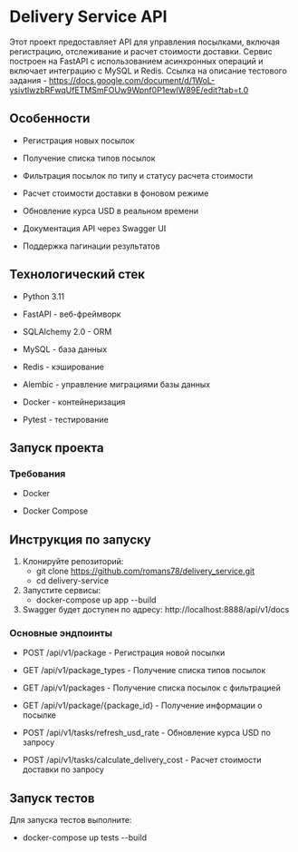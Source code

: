 # Delivery Service API
Этот проект предоставляет API для управления посылками, включая регистрацию, отслеживание и расчет стоимости доставки. Сервис построен на FastAPI с использованием асинхронных операций и включает интеграцию с MySQL и Redis.
Ссылка на описание тестового задания - https://docs.google.com/document/d/1WoL-ysivtlwzbRFwqUfETMSmFOUw9Wpnf0P1ewIW89E/edit?tab=t.0
## Особенности
* Регистрация новых посылок

* Получение списка типов посылок

* Фильтрация посылок по типу и статусу расчета стоимости

* Расчет стоимости доставки в фоновом режиме

* Обновление курса USD в реальном времени

* Документация API через Swagger UI

* Поддержка пагинации результатов

## Технологический стек
* Python 3.11

* FastAPI - веб-фреймворк

* SQLAlchemy 2.0 - ORM

* MySQL - база данных

* Redis - кэширование

* Alembic - управление миграциями базы данных

* Docker - контейнеризация

* Pytest - тестирование

## Запуск проекта
### Требования
* Docker

* Docker Compose

## Инструкция по запуску
1. Клонируйте репозиторий:
   * git clone https://github.com/romans78/delivery_service.git
   * cd delivery-service
2. Запустите сервисы:
    * docker-compose up app --build
3. Swagger будет доступен по адресу: http://localhost:8888/api/v1/docs

### Основные эндпоинты
* POST /api/v1/package - Регистрация новой посылки

* GET /api/v1/package_types - Получение списка типов посылок

* GET /api/v1/packages - Получение списка посылок с фильтрацией

* GET /api/v1/package/{package_id} - Получение информации о посылке

* POST /api/v1/tasks/refresh_usd_rate - Обновление курса USD по запросу

* POST /api/v1/tasks/calculate_delivery_cost - Расчет стоимости доставки по запросу

## Запуск тестов
Для запуска тестов выполните:
* docker-compose up tests --build
